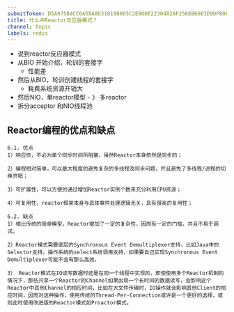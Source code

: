 ```yaml
---
submitToken: D5A975B4CC6A58A0D318198003C2E80DE2230482AF256EB66E3D9DFB0FB3DC0D
title: 什么中Reactor反应器模式？
channel: topic
labels: redis
---
```


- 说到reactor反应器模式
- 从BIO 开始介绍，轮训的套接字
  - 性能差
- 然后从BIO，轮训创建线程的套接字
  - 耗费系统资源开销大
- 然后NIO，单reactor模型 - 》 多reactor
- 拆分acceptor 和NIO线程池

## Reactor编程的优点和缺点
```
6.1. 优点
1）响应快，不必为单个同步时间所阻塞，虽然Reactor本身依然是同步的；

2）编程相对简单，可以最大程度的避免复杂的多线程及同步问题，并且避免了多线程/进程的切换开销；

3）可扩展性，可以方便的通过增加Reactor实例个数来充分利用CPU资源；

4）可复用性，reactor框架本身与具体事件处理逻辑无关，具有很高的复用性；

6.2. 缺点
1）相比传统的简单模型，Reactor增加了一定的复杂性，因而有一定的门槛，并且不易于调试。

2）Reactor模式需要底层的Synchronous Event Demultiplexer支持，比如Java中的Selector支持，操作系统的select系统调用支持，如果要自己实现Synchronous Event Demultiplexer可能不会有那么高效。

3） Reactor模式在IO读写数据时还是在同一个线程中实现的，即使使用多个Reactor机制的情况下，那些共享一个Reactor的Channel如果出现一个长时间的数据读写，会影响这个Reactor中其他Channel的相应时间，比如在大文件传输时，IO操作就会影响其他Client的相应时间，因而对这种操作，使用传统的Thread-Per-Connection或许是一个更好的选择，或则此时使用改进版的Reactor模式如Proactor模式。
```

